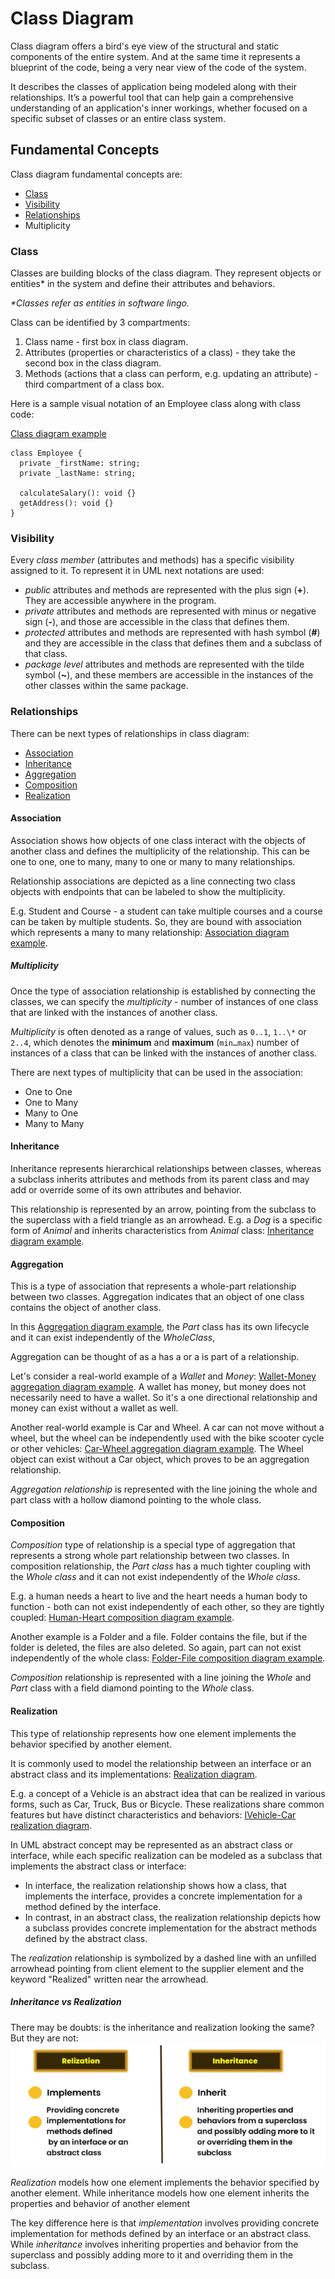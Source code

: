 # Class Diagram

Class diagram offers a bird's eye view of the structural and static components of the entire system. And at the same time it represents a blueprint of the code, being a very near view of the code of the system.

It describes the classes of application being modeled along with their relationships. It’s a powerful tool that can help gain a comprehensive understanding of an application's inner workings, whether focused on a specific subset of classes or an entire class system.

## Fundamental Concepts

Class diagram fundamental concepts are:

- [Class](#class)
- [Visibility](#visibility)
- [Relationships](#relationships)
- Multiplicity

### Class

Classes are building blocks of the class diagram. They represent objects or entities\* in the system and define their attributes and behaviors.

_\*Classes refer as entities in software lingo._

Class can be identified by 3 compartments:

1. Class name - first box in class diagram.
2. Attributes (properties or characteristics of a class) - they take the second box in the class diagram.
3. Methods (actions that a class can perform, e.g. updating an attribute) - third compartment of a class box.

Here is a sample visual notation of an Employee class along with class code:

[Class diagram example](https://ntonbala.github.io/uml-diagrams/Structural/Class/img/class-concept.drawio.html)

```
class Employee {
  private _firstName: string;
  private _lastName: string;

  calculateSalary(): void {}
  getAddress(): void {}
}
```

### Visibility

Every _class member_ (attributes and methods) has a specific visibility assigned to it. To represent it in UML next notations are used:

- _public_ attributes and methods are represented with the plus sign (**+**). They are accessible anywhere in the program.
- _private_ attributes and methods are represented with minus or negative sign (**-**), and those are accessible in the class that defines them.
- _protected_ attributes and methods are represented with hash symbol (**#**) and they are accessible in the class that defines them and a subclass of that class.
- _package level_ attributes and methods are represented with the tilde symbol (**~**), and these members are accessible in the instances of the other classes within the same package.

### Relationships

There can be next types of relationships in class diagram:

- [Association](#association)
- [Inheritance](#inheritance)
- [Aggregation](#aggregation)
- [Composition](#composition)
- [Realization](#realization)

#### Association

Association shows how objects of one class interact with the objects of another class and defines the multiplicity of the relationship. This can be one to one, one to many, many to one or many to many relationships.

Relationship associations are depicted as a line connecting two class objects with endpoints that can be labeled to show the multiplicity.

E.g. Student and Course - a student can take multiple courses and a course can be taken by multiple students. So, they are bound with association which represents a many to many relationship: [Association diagram example](https://ntonbala.github.io/uml-diagrams/Structural/Class/img/relationships-concept-association.drawio.html).

##### Multiplicity

Once the type of association relationship is established by connecting the classes, we can specify the _multiplicity_ - number of instances of one class that are linked with the instances of another class.

_Multiplicity_ is often denoted as a range of values, such as `0..1`, `1..\*` or `2..4`, which denotes the **minimum** and **maximum** (`min…max`) number of instances of a class that can be linked with the instances of another class.

There are next types of multiplicity that can be used in the association:

- One to One
- One to Many
- Many to One
- Many to Many

#### Inheritance

Inheritance represents hierarchical relationships between classes, whereas a subclass inherits attributes and methods from its parent class and may add or override some of its own attributes and behavior.

This relationship is represented by an arrow, pointing from the subclass to the superclass with a field triangle as an arrowhead. E.g. a _Dog_ is a specific form of _Animal_ and inherits characteristics from _Animal_ class: [Inheritance diagram example](https://ntonbala.github.io/uml-diagrams/Structural/Class/img/relationships-concept-inheritance.drawio.html).

#### Aggregation

This is a type of association that represents a whole-part relationship between two classes. Aggregation indicates that an object of one class contains the object of another class.

In this [Aggregation diagram example](https://ntonbala.github.io/uml-diagrams/Structural/Class/img/relationships-concept-aggregation-1.drawio.html), the _Part_ class has its own lifecycle and it can exist independently of the _WholeClass_,

Aggregation can be thought of as a has a or a is part of a relationship.

Let's consider a real-world example of a _Wallet_ and _Money_: [Wallet-Money aggregation diagram example](https://ntonbala.github.io/uml-diagrams/Structural/Class/img/wallet-money.drawio.html). A wallet has money, but money does not necessarily need to have a wallet. So it's a one directional relationship and money can exist without a wallet as well.

Another real-world example is Car and Wheel. A car can not move without a wheel, but the wheel can be independently used with the bike scooter cycle or other vehicles: [Car-Wheel aggregation diagram example](https://ntonbala.github.io/uml-diagrams/Structural/Class/img/car-wheel.drawio.html). The Wheel object can exist without a Car object, which proves to be an aggregation relationship.

_Aggregation relationship_ is represented with the line joining the whole and part class with a hollow diamond pointing to the whole class.

#### Composition

_Composition_ type of relationship is a special type of aggregation that represents a strong whole part relationship between two classes. In composition relationship, the _Part class_ has a much tighter coupling with the _Whole class_ and it can not exist independently of the _Whole class_.

E.g. a human needs a heart to live and the heart needs a human body to function - both can not exist independently of each other, so they are tightly coupled: [Human-Heart composition diagram example](https://ntonbala.github.io/uml-diagrams/Structural/Class/img/human-heart.drawio.html).

Another example is a Folder and a file. Folder contains the file, but if the folder is deleted, the files are also deleted. So again, part can not exist independently of the whole class: [Folder-File composition diagram example](https://ntonbala.github.io/uml-diagrams/Structural/Class/img/folder-file.drawio.html).

_Composition_ relationship is represented with a line joining the _Whole_ and _Part_ class with a field diamond pointing to the _Whole_ class.

#### Realization

This type of relationship represents how one element implements the behavior specified by another element.

It is commonly used to model the relationship between an interface or an abstract class and its implementations: [Realization diagram](https://ntonbala.github.io/uml-diagrams/Structural/Class/img/relationships-concept-realization.drawio.html).

E.g. a concept of a Vehicle is an abstract idea that can be realized in various forms, such as Car, Truck, Bus or Bicycle. These realizations share common features but have distinct characteristics and behaviors: [IVehicle-Car realization diagram](https://ntonbala.github.io/uml-diagrams/Structural/Class/img/ivehicle-car.drawio.html).

In UML abstract concept may be represented as an abstract class or interface, while each specific realization can be modeled as a subclass that implements the abstract class or interface:

- In interface, the realization relationship shows how a class, that implements the interface, provides a concrete implementation for a method defined by the interface.
- In contrast, in an abstract class, the realization relationship depicts how a subclass provides concrete implementation for the abstract methods defined by the abstract class.

The _realization_ relationship is symbolized by a dashed line with an unfilled arrowhead pointing from client element to the supplier element and the keyword "Realized" written near the arrowhead.

##### Inheritance vs Realization

There may be doubts: is the inheritance and realization looking the same? But they are not:
![Realization vs Inheritance](./img/realization-vs-inheritance.png)

_Realization_ models how one element implements the behavior specified by another element. While inheritance models how one element inherits the properties and behavior of another element

The key difference here is that _implementation_ involves providing concrete implementation for methods defined by an interface or an abstract class. While _inheritance_ involves inheriting properties and behavior from the superclass and possibly adding more to it and overriding them in the subclass.
